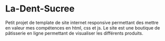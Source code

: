 # La-Dent-Sucree
Petit projet de template de site internet responsive permettant des mettre en valeur mes compétences en html, css et js. Le site est une boutique de pâtisserie en ligne permettant de visualiser les différents produits.
